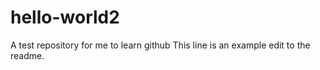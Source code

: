 # hello-world2
A test repository for me to learn github
This line is an example edit to the readme.
